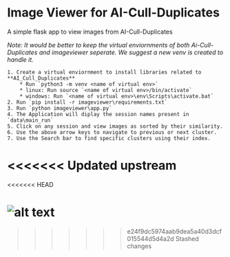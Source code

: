 # Image Viewer for AI-Cull-Duplicates

A simple flask app to view images from AI-Cull-Duplicates

_Note: It would be better to keep the virtual enviornments of both Ai-Cull-Duplicates and imageviewer seperate. We suggest a new venv is created to handle it._

    1. Create a virtual enviornment to install libraries related to **AI_Cull_Duplicates**
        * Run `python3 -m venv <name of virtual env>`
        * linux: Run source `<name of virtual env>/bin/activate`
        * windows: Run `<name of virtual env>\env\Scripts\activate.bat`
    2. Run `pip install -r imageviewer\requirements.txt`
    3. Run `python imageviewer\app.py`
    4. The Application will diplay the session names present in `data\main_run`
    5. Click on any session and view images as sorted by their similarity.
    6. Use the above arrow keys to navigate to previous or next cluster.
    7. Use the Search bar to find specific clusters using their index.
<<<<<<< Updated upstream
=======
<<<<<<< HEAD

![alt text](http://url/to/img.png)
=======
>>>>>>> e24f9dc5974aab9dea5a40d3dcf015544d5d4a2d
>>>>>>> Stashed changes
